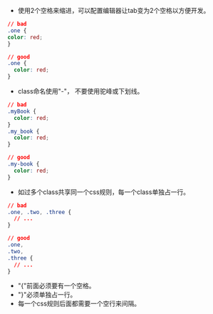 * 使用2个空格来缩进，可以配置编辑器让tab变为2个空格以方便开发。

```css
// bad
.one {
color: red;
}

// good
.one {
  color: red;
}
```

* class命名使用"-"， 不要使用驼峰或下划线。

```css
// bad
.myBook {
  color: red;
}
.my_book {
  color: red;
}

// good
.my-book {
  color: red;
}
```

* 如过多个class共享同一个css规则，每一个class单独占一行。

```css
// bad
.one, .two, .three {
  // ...
}

// good
.one,
.two,
.three {
  // ...
}
```

* "{"前面必须要有一个空格。
* "}"必须单独占一行。
* 每一个css规则后面都需要一个空行来间隔。


